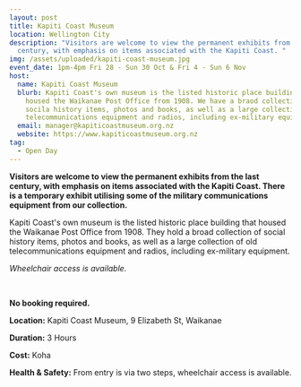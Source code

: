 ```yaml
---
layout: post
title: Kapiti Coast Museum
location: Wellington City
description: "Visitors are welcome to view the permanent exhibits from the last
  century, with emphasis on items associated with the Kapiti Coast. "
img: /assets/uploaded/kapiti-coast-museum.jpg
event_date: 1pm-4pm Fri 28 - Sun 30 Oct & Fri 4 - Sun 6 Nov
host:
  name: Kapiti Coast Museum
  blurb: Kapiti Coast's own museum is the listed historic place building that
    housed the Waikanae Post Office from 1908. We have a braod collection of
    socila history items, photos and books, as well as a large collection of old
    telecommunications equipment and radios, including ex-military equipment.
  email: manager@kapiticoastmuseum.org.nz
  website: https://www.kapiticoastmuseum.org.nz
tag:
  - Open Day
---
```

**Visitors are welcome to view the permanent exhibits from the last century, with emphasis on items associated with the Kapiti Coast. There is a temporary exhibit utilising some of the military communications equipment from our collection.**

Kapiti Coast's own museum is the listed historic place building that housed the Waikanae Post Office from 1908. They hold a broad collection of social history items, photos and books, as well as a large collection of old telecommunications equipment and radios, including ex-military equipment.

*Wheelchair access is available.*

<br>

**No booking required.**

**Location:** Kapiti Coast Museum, 9 Elizabeth St, Waikanae

**Duration:** 3 Hours

**Cost:** Koha

**Health & Safety:** From entry is via two steps, wheelchair access is available.